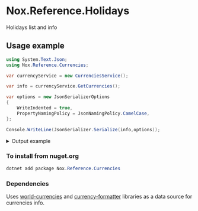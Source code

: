 # Nox.Reference.Holidays
Holidays list and info

## Usage example

```csharp
using System.Text.Json;
using Nox.Reference.Currencies;

var currencyService = new CurrenciesService();

var info = currencyService.GetCurrencies(); 

var options = new JsonSerializerOptions
{
    WriteIndented = true,
    PropertyNamingPolicy = JsonNamingPolicy.CamelCase,
};

Console.WriteLine(JsonSerializer.Serialize(info,options));
```

<details>
  <summary>Output example</summary>

```csharp
/* Outputs:
[
    {
        "isoCode": "UAH",
        "isoNumber": "980",
        "symbol": "₴",
        "thousandsSeparator": " ",
        "decimalSeparator": ",",
        "symbolOnLeft": false,
        "spaceBetweenAmountAndSymbol": false,
        "decimalDigits": 2,
        "name": "Ukrainian Hryvnia",
        "units": {
            "major": {
                "name": "Hryvnia",
                "symbol": "₴"
            },
            "minor": {
                "name": "Kopiyka",
                "symbol": "",
                "majorValue": 0.01
            }
        },
        "banknotes": {
            "frequent": [
                "₴1",
                "₴2",
                "₴5",
                "₴10",
                "₴20",
                "₴50",
                "₴100",
                "₴200",
                "₴500"
            ],
            "rare": [
            ]
        },
        "coins": {
            "frequent": [
                "1",
                "2",
                "5",
                "10",
                "25",
                "50"
            ],
            "rare": [
            ]
        }
    }
]
*/
```
</details>

### To install from nuget.org
```powershell
dotnet add package Nox.Reference.Currencies
```

### Dependencies
Uses [world-currencies](https://github.com/wiredmax/world-currencies) and [currency-formatter](https://github.com/smirzaei/currency-formatter) libraries as a data source for currencies info.

